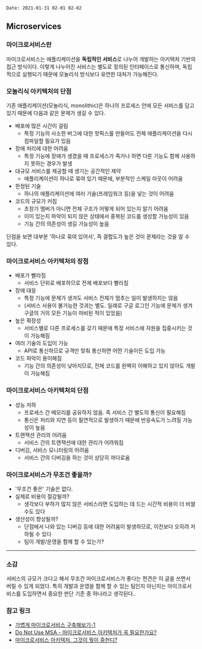 ```
Date: 2021-01-31 02-01 02-02
```

## Microservices

### 마이크로서비스란
마이크로서비스는 애플리케이션을 **독립적인 서비스**로 나누어 개발하는 아키텍처 기반의 접근 방식이다.
이렇게 나누어진 서비스는 별도로 정의된 인터페이스로 통신하며, 독립적으로 실행되기 때문에 모놀리식 방식보다 유연한 대처가 가능해진다.

### 모놀리식 아키텍처의 단점
기존 애플리케이션(모놀리식, monolithic)은 하나의 프로세스 안에 모든 서비스를 담고 있기 때문에 다음과 같은 문제가 생길 수 있다.

- 배포에 많은 시간이 걸림
  - 특정 기능의 사소한 버그에 대한 핫픽스를 만들어도 전체 애플리케이션을 다시 컴파일할 필요가 있음
- 장애 처리에 대한 어려움
  - 특정 기능에 장애가 생겼을 때 프로세스가 죽거나 하면 다른 기능도 함께 사용하지 못하는 경우가 발생
- 대규모 서비스를 제공할 때 생기는 공간적인 제약
  - 애플리케이션이 하나로 묶여 있기 때문에, 부분적인 스케일 아웃이 어려움
- 한정된 기술
  - 하나의 애플리케이션에 여러 기술(프레임워크 등)을 넣는 것이 어려움
- 코드의 규모가 커짐
  - 초창기 멤버가 아니면 전체 구조가 어떻게 되어 있는지 알기 어려움
  - 이미 있는지 파악이 되지 않은 상태에서 중복된 코드를 생성할 가능성이 있음
  - 기능 간의 의존성이 생길 가능성이 높음

단점을 보면 대부분 '하나로 묶여 있어서', 즉 결합도가 높은 것이 문제라는 것을 알 수 있다.

### 마이크로서비스 아키텍처의 장점

- 배포가 빨라짐
  - 서비스 단위로 배포하므로 전체 배포보다 빨라짐
- 장애 대응
  - 특정 기능에 문제가 생겨도 서비스 전체가 멈추는 일이 발생하지는 않음
  - (서비스 사용이 불가능한 것과는 별도. 일례로 구글 로그인 기능에 문제가 생겨 구글의 거의 모든 기능이 마비된 적이 있었음)
- 높은 확장성
  - 서비스별로 다른 프로세스를 갖기 때문에 특정 서비스에 자원을 집중시키는 것이 가능해짐
- 여러 기술의 도입이 가능
  - API로 통신하므로 규격만 맞춰 통신하면 어떤 기술이든 도입 가능
- 코드 파악이 용이해짐
  - 기능 간의 의존성이 낮아지므로, 전체 코드를 완벽히 이해하고 있지 않아도 개발이 가능해짐

### 마이크로서비스 아키텍처의 단점

- 성능 저하
  - 프로세스 간 메모리를 공유하지 않음. 즉 서비스 간 별도의 통신이 필요해짐
  - 통신은 처리와 지연 등이 필연적으로 발생하기 때문에 반응속도가 느려질 가능성이 높음
- 트랜잭션 관리의 어려움
  - 서비스 간의 트랜잭션에 대한 관리가 어려워짐
- 디버깅, 서비스 모니터링의 어려움
  - 서비스 간의 디버깅을 하는 것이 상당히 까다로움

### 마이크로서비스가 무조건 좋을까?
- '무조건 좋은' 기술은 없다.
- 실제로 비용이 절감될까?
  - 생각보다 부하가 많지 않은 서비스라면 도입하는 데 드는 시간적 비용이 더 비쌀 수도 있다
- 생산성이 향상될까?
  - 단점에서 나와 있는 디버깅 등에 대한 어려움이 발생하므로, 이전보다 오히려 저하될 수 있다
  - 팀이 개발/운영을 함께 할 수 있는가?

---

### 소감
서비스의 규모가 크다고 해서 무조건 마이크로서비스가 좋다는 편견은 이 글을 쓰면서 버릴 수 있게 되었다.
특히 개발과 운영을 함께 할 수 있는 팀인지 아닌지는 마이크로서비스를 도입하면서 중요한 판단 기준 중 하나라고 생각된다..

### 참고 링크
- [가볍게 마이크로서비스 구축해보기-1](https://medium.com/@yesesyo/%EA%B0%80%EB%B3%8D%EA%B2%8C-%EB%A7%88%EC%9D%B4%ED%81%AC%EB%A1%9C%EC%84%9C%EB%B9%84%EC%8A%A4-%EA%B5%AC%EC%B6%95%ED%95%B4%EB%B3%B4%EA%B8%B0-1-fb4d7741b316)
- [Do Not Use MSA - 마이크로서비스 아키텍처가 꼭 필요한가요?](https://www.samsungsds.com/kr/insights/msa.html)
- [마이크로서비스 아키텍처. 그것이 뭣이 중헌디?](http://guruble.com/%EB%A7%88%EC%9D%B4%ED%81%AC%EB%A1%9C%EC%84%9C%EB%B9%84%EC%8A%A4microservice-%EC%95%84%ED%82%A4%ED%85%8D%EC%B2%98-%EA%B7%B8%EA%B2%83%EC%9D%B4-%EB%AD%A3%EC%9D%B4-%EC%A4%91%ED%97%8C%EB%94%94/?ckattempt=1)